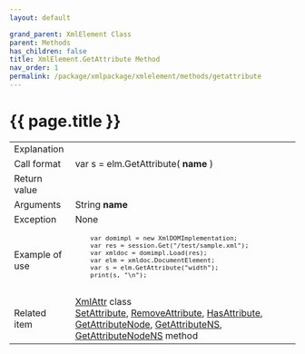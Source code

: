 ```yaml
---
layout: default

grand_parent: XmlElement Class
parent: Methods
has_children: false
title: XmlElement.GetAttribute Method
nav_order: 1
permalink: /package/xmlpackage/xmlelement/methods/getattribute
---
```

# {{ page.title }}

<table>
  <tr>
    <td>Explanation</td>
    <td colspan="2"></td>
  </tr>
  <tr>
    <td>Call format</td>
    <td colspan="2">var s = elm.GetAttribute( <b>name</b> )</td>
  </tr>
  <tr>
    <td>Return value</td>
    <td colspan="2"></td>
  </tr>  
  <tr>
    <td>Arguments</td>
    <td>String <b>name</b></td>
    <td></td>
  </tr>
  <tr>
    <td>Exception</td>
    <td colspan="2">None</td>
  </tr>
  <tr>
    <td>Example of use</td>
    <td colspan="2"><code><pre>
    var domimpl = new XmlDOMImplementation;
    var res = session.Get("/test/sample.xml");
    var xmldoc = domimpl.Load(res);
    var elm = xmldoc.DocumentElement;
    var s = elm.GetAttribute("width");
    print(s, "\n");
    </pre></code></td>
  </tr>
  <tr>
    <td>Related item</td>
    <td colspan="2"><a href="/package/xmlpackage/xmlattr">XmlAttr</a> class<br><a href="/package/xmlpackage/xmlelement/methods/setattribute">SetAttribute</a>, <a href="/package/xmlpackage/xmlelement/methods/removeattribute">RemoveAttribute</a>, <a href="/package/xmlpackage/xmlelement/methods/hasattribute">HasAttribute</a>, <a href="/package/xmlpackage/xmlelement/methods/getattributenode">GetAttributeNode</a>, <a href="/package/xmlpackage/xmlelement/methods/getattributens">GetAttributeNS</a>, <a href="/package/xmlpackage/xmlelement/methods/getattributenodens">GetAttributeNodeNS</a> method</td>
  </tr>
</table>




